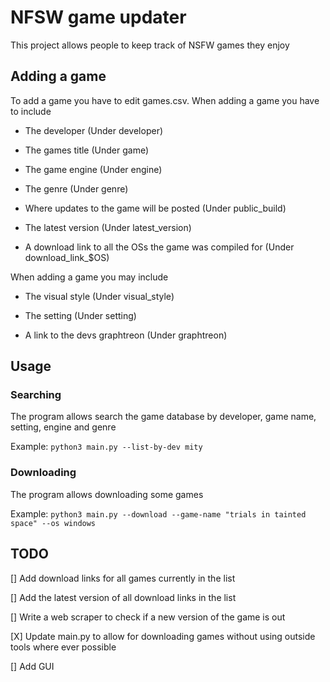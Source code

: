 # NFSW game updater

This project allows people to keep track of NSFW games they enjoy

## Adding a game

To add a game you have to edit games.csv. When adding a game you have to include 

* The developer (Under developer)

* The games title (Under game)

* The game engine (Under engine)

* The genre (Under genre)

* Where updates to the game will be posted (Under public_build)

* The latest version (Under latest_version)

* A download link to all the OSs the game was compiled for (Under download_link_$OS)

When adding a game you may include

* The visual style (Under visual_style)

* The setting (Under setting)

* A link to the devs graphtreon (Under graphtreon)


## Usage

### Searching

The program allows search the game database by developer, game name, setting, engine and genre

Example: `python3 main.py --list-by-dev mity`

### Downloading

The program allows downloading some games

Example: `python3 main.py --download --game-name "trials in tainted space" --os windows`

## TODO

[] Add download links for all games currently in the list

[] Add the latest version of all download links in the list

[] Write a web scraper to check if a new version of the game is out 

[X] Update main.py to allow for downloading games without using outside tools where ever possible

[] Add GUI